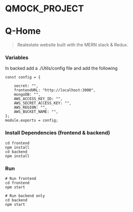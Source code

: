 # QMOCK_PROJECT
# Q-Home

> Realestate website built with the MERN stack & Redux.

### Variables

In backed add a ./Utils/config file and add the following

```
const config = {

    secret: "",
    frontendURL: "http://localhost:3000",
    mongoDB: "",
    AWS_ACCESS_KEY_ID: "",
    AWS_SECRET_ACCESS_KEY: "",
    AWS_REGION: "",
    AWS_BUCKET_NAME: "",
};
module.exports = config;
```

### Install Dependencies (frontend & backend)

```
cd frontend
npm install
cd backend
npm install
```

### Run

```
# Run frontend
cd frontend
npm start

# Run backend only
cd backend
npm start
```
